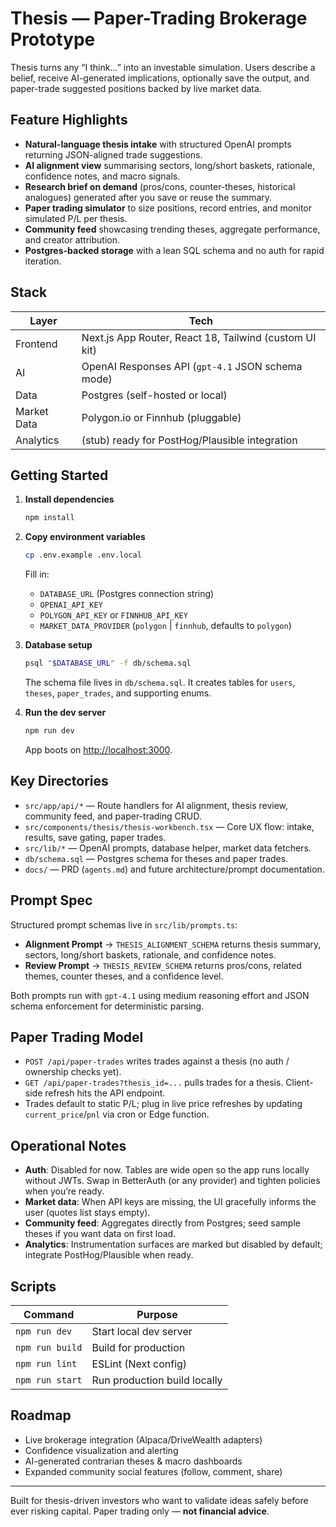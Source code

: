 # Thesis — Paper-Trading Brokerage Prototype

Thesis turns any “I think…” into an investable simulation. Users describe a belief, receive AI-generated implications, optionally save the output, and paper-trade suggested positions backed by live market data.

## Feature Highlights

- **Natural-language thesis intake** with structured OpenAI prompts returning JSON-aligned trade suggestions.
- **AI alignment view** summarising sectors, long/short baskets, rationale, confidence notes, and macro signals.
- **Research brief on demand** (pros/cons, counter-theses, historical analogues) generated after you save or reuse the summary.
- **Paper trading simulator** to size positions, record entries, and monitor simulated P/L per thesis.
- **Community feed** showcasing trending theses, aggregate performance, and creator attribution.
- **Postgres-backed storage** with a lean SQL schema and no auth for rapid iteration.

## Stack

| Layer        | Tech                                                      |
| ------------ | --------------------------------------------------------- |
| Frontend     | Next.js App Router, React 18, Tailwind (custom UI kit)    |
| AI           | OpenAI Responses API (`gpt-4.1` JSON schema mode)         |
| Data         | Postgres (self-hosted or local)                           |
| Market Data  | Polygon.io or Finnhub (pluggable)                         |
| Analytics    | (stub) ready for PostHog/Plausible integration            |

## Getting Started

1. **Install dependencies**

   ```bash
   npm install
   ```

2. **Copy environment variables**

   ```bash
   cp .env.example .env.local
   ```

   Fill in:

   - `DATABASE_URL` (Postgres connection string)
   - `OPENAI_API_KEY`
   - `POLYGON_API_KEY` or `FINNHUB_API_KEY`
   - `MARKET_DATA_PROVIDER` (`polygon` | `finnhub`, defaults to `polygon`)

3. **Database setup**

   ```bash
   psql "$DATABASE_URL" -f db/schema.sql
   ```

   The schema file lives in `db/schema.sql`. It creates tables for `users`, `theses`, `paper_trades`, and supporting enums.

4. **Run the dev server**

   ```bash
   npm run dev
   ```

   App boots on [http://localhost:3000](http://localhost:3000).

## Key Directories

- `src/app/api/*` — Route handlers for AI alignment, thesis review, community feed, and paper-trading CRUD.
- `src/components/thesis/thesis-workbench.tsx` — Core UX flow: intake, results, save gating, paper trades.
- `src/lib/*` — OpenAI prompts, database helper, market data fetchers.
- `db/schema.sql` — Postgres schema for theses and paper trades.
- `docs/` — PRD (`agents.md`) and future architecture/prompt documentation.

## Prompt Spec

Structured prompt schemas live in `src/lib/prompts.ts`:

- **Alignment Prompt** → `THESIS_ALIGNMENT_SCHEMA` returns thesis summary, sectors, long/short baskets, rationale, and confidence notes.
- **Review Prompt** → `THESIS_REVIEW_SCHEMA` returns pros/cons, related themes, counter theses, and a confidence level.

Both prompts run with `gpt-4.1` using medium reasoning effort and JSON schema enforcement for deterministic parsing.

## Paper Trading Model

- `POST /api/paper-trades` writes trades against a thesis (no auth / ownership checks yet).
- `GET /api/paper-trades?thesis_id=...` pulls trades for a thesis. Client-side refresh hits the API endpoint.
- Trades default to static P/L; plug in live price refreshes by updating `current_price`/`pnl` via cron or Edge function.

## Operational Notes

- **Auth**: Disabled for now. Tables are wide open so the app runs locally without JWTs. Swap in BetterAuth (or any provider) and tighten policies when you’re ready.
- **Market data**: When API keys are missing, the UI gracefully informs the user (quotes list stays empty).
- **Community feed**: Aggregates directly from Postgres; seed sample theses if you want data on first load.
- **Analytics**: Instrumentation surfaces are marked but disabled by default; integrate PostHog/Plausible when ready.

## Scripts

| Command          | Purpose                           |
| ---------------- | --------------------------------- |
| `npm run dev`    | Start local dev server            |
| `npm run build`  | Build for production              |
| `npm run lint`   | ESLint (Next config)              |
| `npm run start`  | Run production build locally      |

## Roadmap

- Live brokerage integration (Alpaca/DriveWealth adapters)
- Confidence visualization and alerting
- AI-generated contrarian theses & macro dashboards
- Expanded community social features (follow, comment, share)

---

Built for thesis-driven investors who want to validate ideas safely before ever risking capital. Paper trading only — **not financial advice**.
